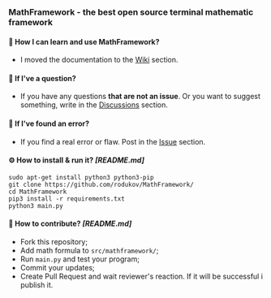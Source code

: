 ### MathFramework - the best open source terminal mathematic framework
#### 📘 How I can learn and use MathFramework?
* I moved the documentation to the [Wiki](https://github.com/rodukov/MathFramework/wiki) section.
#### 💬 If I've a question?
* If you have any questions **that are not an issue**. Or you want to suggest something, write in the [Discussions](https://github.com/rodukov/MathFramework/discussions) section.
#### 👥 If I've found an error?
* If you find a real error or flaw. Post in the [Issue](https://github.com/rodukov/MathFramework/issues) section.
#### ⚙️ How to install & run it? *[README.md]*
```
sudo apt-get install python3 python3-pip
git clone https://github.com/rodukov/MathFramework/
cd MathFramework
pip3 install -r requirements.txt
python3 main.py
```
#### 💝 How to contribute? *[README.md]*
* Fork this repository;
* Add math formula to `src/mathframework/`;
* Run `main.py` and test your program;
* Commit your updates;
* Create Pull Request and wait reviewer's reaction. If it will be successful i publish it.
